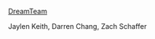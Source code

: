 [DreamTeam](https://github.com/jck249/dream-team/blob/main/Project_Proposal.pdf)

Jaylen Keith, Darren Chang, Zach Schaffer
